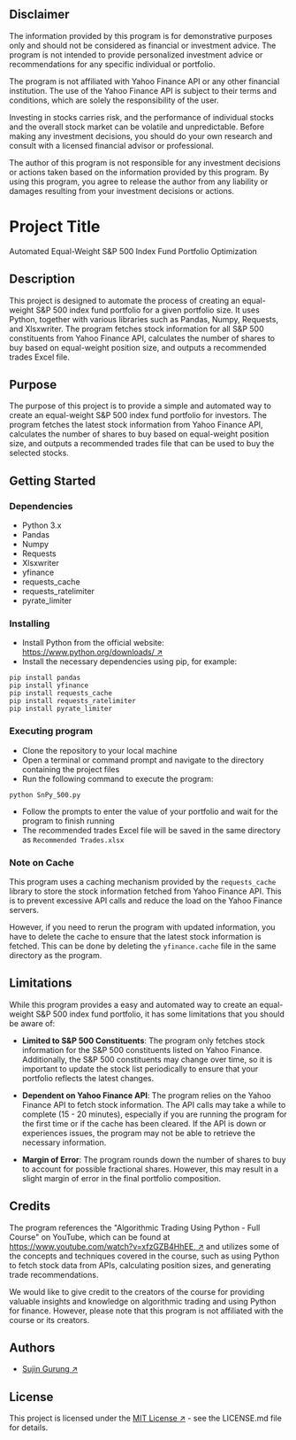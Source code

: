 ## Disclaimer

The information provided by this program is for demonstrative purposes only and should not be considered as financial or investment advice. The program is not intended to provide personalized investment advice or recommendations for any specific individual or portfolio. 

The program is not affiliated with Yahoo Finance API or any other financial institution. The use of the Yahoo Finance API is subject to their terms and conditions, which are solely the responsibility of the user.

Investing in stocks carries risk, and the performance of individual stocks and the overall stock market can be volatile and unpredictable. Before making any investment decisions, you should do your own research and consult with a licensed financial advisor or professional.

The author of this program is not responsible for any investment decisions or actions taken based on the information provided by this program. By using this program, you agree to release the author from any liability or damages resulting from your investment decisions or actions.

# Project Title

Automated Equal-Weight S&P 500 Index Fund Portfolio Optimization

## Description

This project is designed to automate the process of creating an equal-weight S&P 500 index fund portfolio for a given portfolio size. It uses Python, together with various libraries such as Pandas, Numpy, Requests, and Xlsxwriter. The program fetches stock information for all S&P 500 constituents from Yahoo Finance API, calculates the number of shares to buy based on equal-weight position size, and outputs a recommended trades Excel file.

## Purpose

The purpose of this project is to provide a simple and automated way to create an equal-weight S&P 500 index fund portfolio for investors. The program fetches the latest stock information from Yahoo Finance API, calculates the number of shares to buy based on equal-weight position size, and outputs a recommended trades file that can be used to buy the selected stocks.

## Getting Started

### Dependencies

* Python 3.x
* Pandas
* Numpy
* Requests
* Xlsxwriter
* yfinance
* requests_cache
* requests_ratelimiter
* pyrate_limiter

### Installing

* Install Python from the official website: [https://www.python.org/downloads/ ↗](https://www.python.org/downloads/)
* Install the necessary dependencies using pip, for example:
```
pip install pandas
pip install yfinance
pip install requests_cache
pip install requests_ratelimiter
pip install pyrate_limiter
```

### Executing program

* Clone the repository to your local machine
* Open a terminal or command prompt and navigate to the directory containing the project files
* Run the following command to execute the program:
```
python SnPy_500.py
```
* Follow the prompts to enter the value of your portfolio and wait for the program to finish running
* The recommended trades Excel file will be saved in the same directory as `Recommended Trades.xlsx`

### Note on Cache

This program uses a caching mechanism provided by the `requests_cache` library to store the stock information fetched from Yahoo Finance API. This is to prevent excessive API calls and reduce the load on the Yahoo Finance servers.

However, if you need to rerun the program with updated information, you have to delete the cache to ensure that the latest stock information is fetched. This can be done by deleting the `yfinance.cache` file in the same directory as the program.

## Limitations

While this program provides a easy and automated way to create an equal-weight S&P 500 index fund portfolio, it has some limitations that you should be aware of:

* **Limited to S&P 500 Constituents**: The program only fetches stock information for the S&P 500 constituents listed on Yahoo Finance. Additionally, the S&P 500 constituents may change over time, so it is important to update the stock list periodically to ensure that your portfolio reflects the latest changes.

* **Dependent on Yahoo Finance API**: The program relies on the Yahoo Finance API to fetch stock information. The API calls may take a while to complete (15 - 20 minutes), especially if you are running the program for the first time or if the cache has been cleared. If the API is down or experiences issues, the program may not be able to retrieve the necessary information.

* **Margin of Error**: The program rounds down the number of shares to buy to account for possible fractional shares. However, this may result in a slight margin of error in the final portfolio composition.


## Credits

The program references the "Algorithmic Trading Using Python - Full Course" on YouTube, which can be found at [https://www.youtube.com/watch?v=xfzGZB4HhEE, ↗](https://www.youtube.com/watch?v=xfzGZB4HhEE,) and utilizes some of the concepts and techniques covered in the course, such as using Python to fetch stock data from APIs, calculating position sizes, and generating trade recommendations. 

We would like to give credit to the creators of the course for providing valuable insights and knowledge on algorithmic trading and using Python for finance. However, please note that this program is not affiliated with the course or its creators.

## Authors

* [Sujin Gurung ↗](https://github.com/Syddhartha-99)

## License

This project is licensed under the [MIT License ↗](https://opensource.org/licenses/MIT) - see the LICENSE.md file for details.
